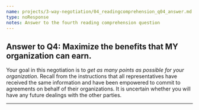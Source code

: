 ```yaml
---
name: projects/3-way-negotiation/04_readingcomprehension_q04_answer.md
type: noResponse
notes: Answer to the fourth reading comprehension question
---
```


## Answer to Q4: Maximize the benefits that MY organization can earn.

Your goal in this negotiation is to *get as many points as possible for your organization*. Recall from the instructions that all representatives have received the same information and have been empowered to commit to agreements on behalf of their organizations. It is uncertain whether you will have any future dealings with the other parties.


---
